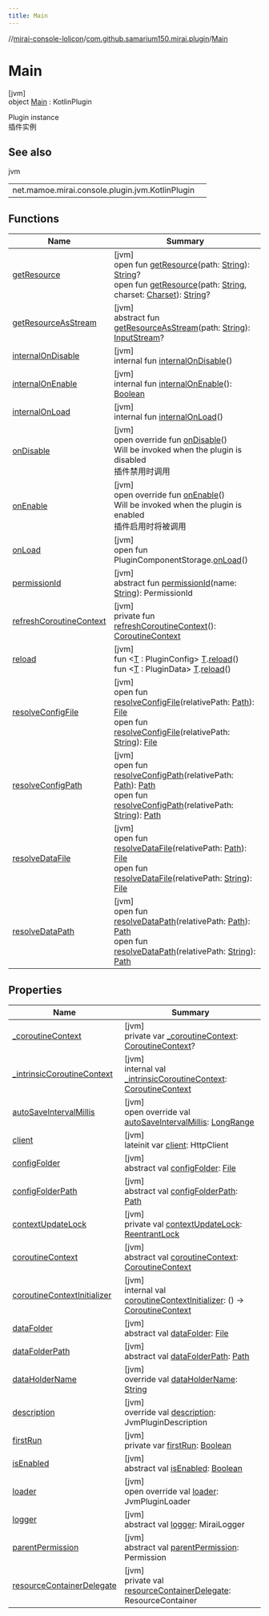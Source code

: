 ```yaml
---
title: Main
---
```

//[mirai-console-lolicon](../../../index.html)/[com.github.samarium150.mirai.plugin](../index.html)/[Main](index.html)



# Main



[jvm]\
object [Main](index.html) : KotlinPlugin

Plugin instance <br> 插件实例



## See also


jvm

| | |
|---|---|
| net.mamoe.mirai.console.plugin.jvm.KotlinPlugin |  |



## Functions


| Name | Summary |
|---|---|
| [getResource](index.html#-1821390486%2FFunctions%2F863300109) | [jvm]<br>open fun [getResource](index.html#-1821390486%2FFunctions%2F863300109)(path: [String](https://kotlinlang.org/api/latest/jvm/stdlib/kotlin/-string/index.html)): [String](https://kotlinlang.org/api/latest/jvm/stdlib/kotlin/-string/index.html)?<br>open fun [getResource](index.html#-1084259087%2FFunctions%2F863300109)(path: [String](https://kotlinlang.org/api/latest/jvm/stdlib/kotlin/-string/index.html), charset: [Charset](https://docs.oracle.com/en/java/javase/11/docs/api/java.base/java/nio/charset/Charset.html)): [String](https://kotlinlang.org/api/latest/jvm/stdlib/kotlin/-string/index.html)? |
| [getResourceAsStream](index.html#-303108260%2FFunctions%2F863300109) | [jvm]<br>abstract fun [getResourceAsStream](index.html#-303108260%2FFunctions%2F863300109)(path: [String](https://kotlinlang.org/api/latest/jvm/stdlib/kotlin/-string/index.html)): [InputStream](https://docs.oracle.com/en/java/javase/11/docs/api/java.base/java/io/InputStream.html)? |
| [internalOnDisable](index.html#-1242407503%2FFunctions%2F863300109) | [jvm]<br>internal fun [internalOnDisable](index.html#-1242407503%2FFunctions%2F863300109)() |
| [internalOnEnable](index.html#1709831230%2FFunctions%2F863300109) | [jvm]<br>internal fun [internalOnEnable](index.html#1709831230%2FFunctions%2F863300109)(): [Boolean](https://kotlinlang.org/api/latest/jvm/stdlib/kotlin/-boolean/index.html) |
| [internalOnLoad](index.html#-1068813509%2FFunctions%2F863300109) | [jvm]<br>internal fun [internalOnLoad](index.html#-1068813509%2FFunctions%2F863300109)() |
| [onDisable](on-disable.html) | [jvm]<br>open override fun [onDisable](on-disable.html)()<br>Will be invoked when the plugin is disabled <br> 插件禁用时调用 |
| [onEnable](on-enable.html) | [jvm]<br>open override fun [onEnable](on-enable.html)()<br>Will be invoked when the plugin is enabled <br> 插件启用时将被调用 |
| [onLoad](index.html#-1699127998%2FFunctions%2F863300109) | [jvm]<br>open fun PluginComponentStorage.[onLoad](index.html#-1699127998%2FFunctions%2F863300109)() |
| [permissionId](index.html#344286616%2FFunctions%2F863300109) | [jvm]<br>abstract fun [permissionId](index.html#344286616%2FFunctions%2F863300109)(name: [String](https://kotlinlang.org/api/latest/jvm/stdlib/kotlin/-string/index.html)): PermissionId |
| [refreshCoroutineContext](index.html#2105898379%2FFunctions%2F863300109) | [jvm]<br>private fun [refreshCoroutineContext](index.html#2105898379%2FFunctions%2F863300109)(): [CoroutineContext](https://kotlinlang.org/api/latest/jvm/stdlib/kotlin.coroutines/-coroutine-context/index.html) |
| [reload](index.html#1647782733%2FFunctions%2F863300109) | [jvm]<br>fun <[T](index.html#1647782733%2FFunctions%2F863300109) : PluginConfig> [T](index.html#1647782733%2FFunctions%2F863300109).[reload](index.html#1647782733%2FFunctions%2F863300109)()<br>fun <[T](index.html#923457013%2FFunctions%2F863300109) : PluginData> [T](index.html#923457013%2FFunctions%2F863300109).[reload](index.html#923457013%2FFunctions%2F863300109)() |
| [resolveConfigFile](index.html#676551977%2FFunctions%2F863300109) | [jvm]<br>open fun [resolveConfigFile](index.html#676551977%2FFunctions%2F863300109)(relativePath: [Path](https://docs.oracle.com/en/java/javase/11/docs/api/java.base/java/nio/file/Path.html)): [File](https://docs.oracle.com/en/java/javase/11/docs/api/java.base/java/io/File.html)<br>open fun [resolveConfigFile](index.html#1609956202%2FFunctions%2F863300109)(relativePath: [String](https://kotlinlang.org/api/latest/jvm/stdlib/kotlin/-string/index.html)): [File](https://docs.oracle.com/en/java/javase/11/docs/api/java.base/java/io/File.html) |
| [resolveConfigPath](index.html#287817440%2FFunctions%2F863300109) | [jvm]<br>open fun [resolveConfigPath](index.html#287817440%2FFunctions%2F863300109)(relativePath: [Path](https://docs.oracle.com/en/java/javase/11/docs/api/java.base/java/nio/file/Path.html)): [Path](https://docs.oracle.com/en/java/javase/11/docs/api/java.base/java/nio/file/Path.html)<br>open fun [resolveConfigPath](index.html#1490756435%2FFunctions%2F863300109)(relativePath: [String](https://kotlinlang.org/api/latest/jvm/stdlib/kotlin/-string/index.html)): [Path](https://docs.oracle.com/en/java/javase/11/docs/api/java.base/java/nio/file/Path.html) |
| [resolveDataFile](index.html#830232193%2FFunctions%2F863300109) | [jvm]<br>open fun [resolveDataFile](index.html#830232193%2FFunctions%2F863300109)(relativePath: [Path](https://docs.oracle.com/en/java/javase/11/docs/api/java.base/java/nio/file/Path.html)): [File](https://docs.oracle.com/en/java/javase/11/docs/api/java.base/java/io/File.html)<br>open fun [resolveDataFile](index.html#1983679250%2FFunctions%2F863300109)(relativePath: [String](https://kotlinlang.org/api/latest/jvm/stdlib/kotlin/-string/index.html)): [File](https://docs.oracle.com/en/java/javase/11/docs/api/java.base/java/io/File.html) |
| [resolveDataPath](index.html#441497656%2FFunctions%2F863300109) | [jvm]<br>open fun [resolveDataPath](index.html#441497656%2FFunctions%2F863300109)(relativePath: [Path](https://docs.oracle.com/en/java/javase/11/docs/api/java.base/java/nio/file/Path.html)): [Path](https://docs.oracle.com/en/java/javase/11/docs/api/java.base/java/nio/file/Path.html)<br>open fun [resolveDataPath](index.html#1864479483%2FFunctions%2F863300109)(relativePath: [String](https://kotlinlang.org/api/latest/jvm/stdlib/kotlin/-string/index.html)): [Path](https://docs.oracle.com/en/java/javase/11/docs/api/java.base/java/nio/file/Path.html) |


## Properties


| Name | Summary |
|---|---|
| [_coroutineContext](index.html#-59452862%2FProperties%2F863300109) | [jvm]<br>private var [_coroutineContext](index.html#-59452862%2FProperties%2F863300109): [CoroutineContext](https://kotlinlang.org/api/latest/jvm/stdlib/kotlin.coroutines/-coroutine-context/index.html)? |
| [_intrinsicCoroutineContext](index.html#1507192197%2FProperties%2F863300109) | [jvm]<br>internal val [_intrinsicCoroutineContext](index.html#1507192197%2FProperties%2F863300109): [CoroutineContext](https://kotlinlang.org/api/latest/jvm/stdlib/kotlin.coroutines/-coroutine-context/index.html) |
| [autoSaveIntervalMillis](index.html#-767942069%2FProperties%2F863300109) | [jvm]<br>open override val [autoSaveIntervalMillis](index.html#-767942069%2FProperties%2F863300109): [LongRange](https://kotlinlang.org/api/latest/jvm/stdlib/kotlin.ranges/-long-range/index.html) |
| [client](client.html) | [jvm]<br>lateinit var [client](client.html): HttpClient |
| [configFolder](index.html#1606302386%2FProperties%2F863300109) | [jvm]<br>abstract val [configFolder](index.html#1606302386%2FProperties%2F863300109): [File](https://docs.oracle.com/en/java/javase/11/docs/api/java.base/java/io/File.html) |
| [configFolderPath](index.html#758138765%2FProperties%2F863300109) | [jvm]<br>abstract val [configFolderPath](index.html#758138765%2FProperties%2F863300109): [Path](https://docs.oracle.com/en/java/javase/11/docs/api/java.base/java/nio/file/Path.html) |
| [contextUpdateLock](index.html#-718570411%2FProperties%2F863300109) | [jvm]<br>private val [contextUpdateLock](index.html#-718570411%2FProperties%2F863300109): [ReentrantLock](https://docs.oracle.com/en/java/javase/11/docs/api/java.base/java/util/concurrent/locks/ReentrantLock.html) |
| [coroutineContext](index.html#-1074983765%2FProperties%2F863300109) | [jvm]<br>abstract val [coroutineContext](index.html#-1074983765%2FProperties%2F863300109): [CoroutineContext](https://kotlinlang.org/api/latest/jvm/stdlib/kotlin.coroutines/-coroutine-context/index.html) |
| [coroutineContextInitializer](index.html#-874092147%2FProperties%2F863300109) | [jvm]<br>internal val [coroutineContextInitializer](index.html#-874092147%2FProperties%2F863300109): () -> [CoroutineContext](https://kotlinlang.org/api/latest/jvm/stdlib/kotlin.coroutines/-coroutine-context/index.html) |
| [dataFolder](index.html#-1282912630%2FProperties%2F863300109) | [jvm]<br>abstract val [dataFolder](index.html#-1282912630%2FProperties%2F863300109): [File](https://docs.oracle.com/en/java/javase/11/docs/api/java.base/java/io/File.html) |
| [dataFolderPath](index.html#-1550012571%2FProperties%2F863300109) | [jvm]<br>abstract val [dataFolderPath](index.html#-1550012571%2FProperties%2F863300109): [Path](https://docs.oracle.com/en/java/javase/11/docs/api/java.base/java/nio/file/Path.html) |
| [dataHolderName](index.html#-2014644415%2FProperties%2F863300109) | [jvm]<br>override val [dataHolderName](index.html#-2014644415%2FProperties%2F863300109): [String](https://kotlinlang.org/api/latest/jvm/stdlib/kotlin/-string/index.html) |
| [description](index.html#90761052%2FProperties%2F863300109) | [jvm]<br>override val [description](index.html#90761052%2FProperties%2F863300109): JvmPluginDescription |
| [firstRun](index.html#1948689447%2FProperties%2F863300109) | [jvm]<br>private var [firstRun](index.html#1948689447%2FProperties%2F863300109): [Boolean](https://kotlinlang.org/api/latest/jvm/stdlib/kotlin/-boolean/index.html) |
| [isEnabled](index.html#-1475519551%2FProperties%2F863300109) | [jvm]<br>abstract val [isEnabled](index.html#-1475519551%2FProperties%2F863300109): [Boolean](https://kotlinlang.org/api/latest/jvm/stdlib/kotlin/-boolean/index.html) |
| [loader](index.html#696165903%2FProperties%2F863300109) | [jvm]<br>open override val [loader](index.html#696165903%2FProperties%2F863300109): JvmPluginLoader |
| [logger](index.html#-204400846%2FProperties%2F863300109) | [jvm]<br>abstract val [logger](index.html#-204400846%2FProperties%2F863300109): MiraiLogger |
| [parentPermission](index.html#1696524425%2FProperties%2F863300109) | [jvm]<br>abstract val [parentPermission](index.html#1696524425%2FProperties%2F863300109): Permission |
| [resourceContainerDelegate](index.html#-1428941600%2FProperties%2F863300109) | [jvm]<br>private val [resourceContainerDelegate](index.html#-1428941600%2FProperties%2F863300109): ResourceContainer |

